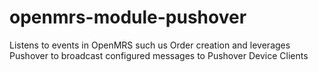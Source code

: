 # openmrs-module-pushover
Listens to events in OpenMRS such us Order creation and leverages Pushover to broadcast configured messages to Pushover Device Clients
